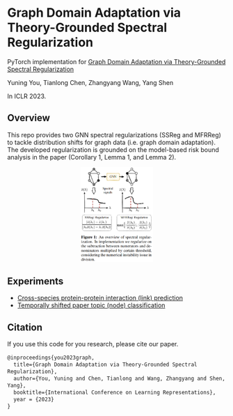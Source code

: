 # Graph Domain Adaptation via Theory-Grounded Spectral Regularization

PyTorch implementation for [Graph Domain Adaptation via Theory-Grounded Spectral Regularization](https://openreview.net/forum?id=OysfLgrk8mk)

Yuning You, Tianlong Chen, Zhangyang Wang, Yang Shen

In ICLR 2023.

## Overview

This repo provides two GNN spectral regularizations (SSReg and MFRReg) to tackle distribution shifts for graph data (i.e. graph domain adaptation).
The developed regularization is grounded on the model-based risk bound analysis in the paper (Corollary 1, Lemma 1, and Lemma 2).

<p align="center" width="100%">
    <img width="33%" src="https://github.com/Shen-Lab/GDA-SpecReg/blob/main/gda.png">
</p>

## Experiments

* [Cross-species protein-protein interaction (link) prediction](https://github.com/Shen-Lab/GDA-SpecReg/tree/main/ppi_prediction)
* [Temporally shifted paper topic (node) classification](https://github.com/Shen-Lab/GDA-SpecReg/tree/main/paper_topic_classification)

## Citation

If you use this code for you research, please cite our paper.

```
@inproceedings{you2023graph,
  title={Graph Domain Adaptation via Theory-Grounded Spectral Regularization},
  author={You, Yuning and Chen, Tianlong and Wang, Zhangyang and Shen, Yang},
  booktitle={International Conference on Learning Representations},
  year = {2023}
}
```
